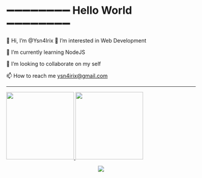# ➖➖➖➖➖➖➖➖ Hello World ➖➖➖➖➖➖➖➖

👋 Hi, I’m @Ysn4Irix
👀 I’m interested in Web Development</p>
🌱 I’m currently learning NodeJS</p>
💞️ I’m looking to collaborate on my self</p>
📫 How to reach me ysn4irix@gmail.com

---

<a href="https://github.com/ysn4irix" align="center">
  <img height="180em" src="https://github-readme-stats.vercel.app/api?username=ysn4irix&theme=buefy&show_icons=true" />
  <img height="180em" src="https://github-readme-stats.vercel.app/api/top-langs/?username=ysn4irix&theme=buefy&layout=compact" />
</a>

<p align="center"> 
  <img src="https://profile-counter.glitch.me/ysn4irix/count.svg" />
</p>

<!---
Ysn4Irix/Ysn4Irix is a ✨ special ✨ repository because its `README.md` (this file) appears on your GitHub profile.
You can click the Preview link to take a look at your changes.
--->
